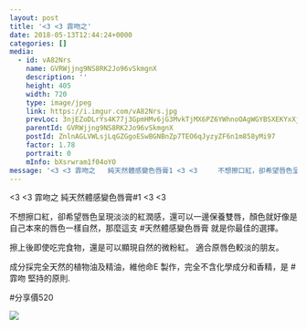 ```yaml
---
layout: post
title: '<3 <3 霏吻之' 
date: 2018-05-13T12:44:24+0000 
categories: [] 
media:
  - id: vA82Nrs
    name: GVRWjjng9NS8RK2Jo96vSkmgnX
    description: ''   
    height: 405
    width: 720
    type: image/jpeg
    link: https://i.imgur.com/vA82Nrs.jpg
    prevLoc: 3njEZoDLrYs4K77j3GpmHMv6jG3MvkTjMX6PZ6YWhnoOAgWGYBSXEKYxXjXRIkXVOmMq2rSMXAk8RzG4tgjZLJ1G8jULJL4NoD5lc3KAYzQ2oZux2y6jlxExcnZGNl9y07C0nW7Dg6oYiRWox50KNKik4A39qRZ7IBR3v9DD7Xt1q9mO0EEgI0329O0wKxi36Qv01LykT2nQPrwGrvu9xBAP6Kw4U7n7zXm21nCYNjJxzkmEikpLYD6LVncnzlONBMMx
    parentId: GVRWjjng9NS8RK2Jo96vSkmgnX
    postId: ZnlnAGLVWLsjLqGZGgoESwBGNBnZp7TEO6qJyzyZF6n1m858yMi97
    factor: 1.78
    portrait: 0
    mInfo: bXsrwram1f04oYO
message: '<3 <3 霏吻之   純天然體感變色唇膏1 <3 <3     不想擦口紅，卻希望唇色呈現淡淡的紅潤感，還可以一邊保養雙唇，顏色就好像..'  
---
```


<3 <3 霏吻之   純天然體感變色唇膏#1 <3 <3   
  
不想擦口紅，卻希望唇色呈現淡淡的紅潤感，還可以一邊保養雙唇，顏色就好像是自己本來的唇色一樣自然，那麼這支 #天然體感變色唇膏 就是你最佳的選擇。  
  
擦上後即使吃完食物，還是可以顯現自然的微粉紅。 適合原唇色較淡的朋友。  
  
成分採完全天然的植物油及精油，維他命E 製作，完全不含化學成分和香精，是 #霏吻 堅持的原則.  
  
#分享價520


[//]: #media:  
<a href="https://i.imgur.com/vA82Nrs.jpg"><img class="postImage" src="https://i.imgur.com/vA82Nrsh.jpg" />  
</a>   
